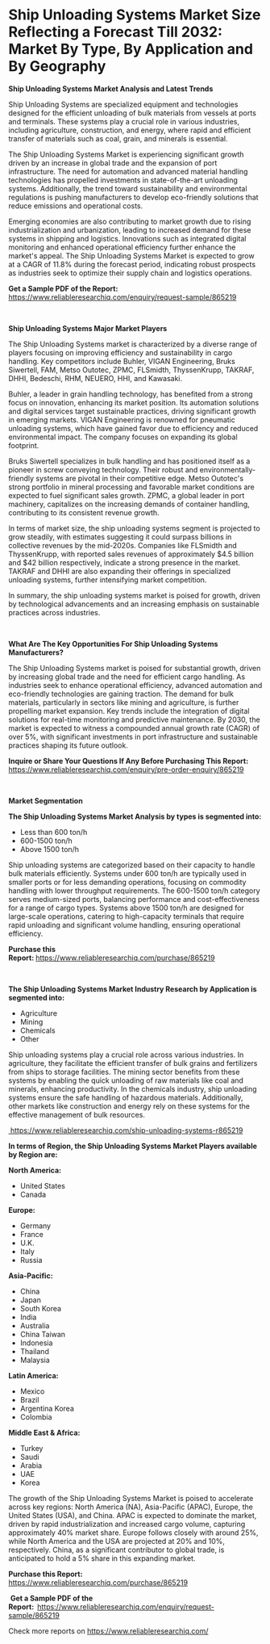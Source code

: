 <p><h1>Ship Unloading Systems Market Size Reflecting a Forecast Till 2032: Market By Type, By Application and By Geography</h1></p><p><strong>Ship Unloading Systems Market Analysis and Latest Trends</strong></p>
<p><p>Ship Unloading Systems are specialized equipment and technologies designed for the efficient unloading of bulk materials from vessels at ports and terminals. These systems play a crucial role in various industries, including agriculture, construction, and energy, where rapid and efficient transfer of materials such as coal, grain, and minerals is essential. </p><p>The Ship Unloading Systems Market is experiencing significant growth driven by an increase in global trade and the expansion of port infrastructure. The need for automation and advanced material handling technologies has propelled investments in state-of-the-art unloading systems. Additionally, the trend toward sustainability and environmental regulations is pushing manufacturers to develop eco-friendly solutions that reduce emissions and operational costs.</p><p>Emerging economies are also contributing to market growth due to rising industrialization and urbanization, leading to increased demand for these systems in shipping and logistics. Innovations such as integrated digital monitoring and enhanced operational efficiency further enhance the market's appeal. The Ship Unloading Systems Market is expected to grow at a CAGR of 11.8% during the forecast period, indicating robust prospects as industries seek to optimize their supply chain and logistics operations.</p></p>
<p><strong>Get a Sample PDF of the Report:&nbsp;</strong> <a href="https://www.reliableresearchiq.com/enquiry/request-sample/865219?utm_campaign=2237&utm_medium=2&utm_source=Github&utm_content=ia&utm_term=18022025&utm_id=ship-unloading-systems">https://www.reliableresearchiq.com/enquiry/request-sample/865219</a></p>
<p>&nbsp;</p>
<p><strong>Ship Unloading Systems Major Market Players</strong></p>
<p><p>The Ship Unloading Systems market is characterized by a diverse range of players focusing on improving efficiency and sustainability in cargo handling. Key competitors include Buhler, VIGAN Engineering, Bruks Siwertell, FAM, Metso Outotec, ZPMC, FLSmidth, ThyssenKrupp, TAKRAF, DHHI, Bedeschi, RHM, NEUERO, HHI, and Kawasaki.</p><p>Buhler, a leader in grain handling technology, has benefited from a strong focus on innovation, enhancing its market position. Its automation solutions and digital services target sustainable practices, driving significant growth in emerging markets. VIGAN Engineering is renowned for pneumatic unloading systems, which have gained favor due to efficiency and reduced environmental impact. The company focuses on expanding its global footprint.</p><p>Bruks Siwertell specializes in bulk handling and has positioned itself as a pioneer in screw conveying technology. Their robust and environmentally-friendly systems are pivotal in their competitive edge. Metso Outotec's strong portfolio in mineral processing and favorable market conditions are expected to fuel significant sales growth. ZPMC, a global leader in port machinery, capitalizes on the increasing demands of container handling, contributing to its consistent revenue growth.</p><p>In terms of market size, the ship unloading systems segment is projected to grow steadily, with estimates suggesting it could surpass billions in collective revenues by the mid-2020s. Companies like FLSmidth and ThyssenKrupp, with reported sales revenues of approximately $4.5 billion and $42 billion respectively, indicate a strong presence in the market. TAKRAF and DHHI are also expanding their offerings in specialized unloading systems, further intensifying market competition.</p><p>In summary, the ship unloading systems market is poised for growth, driven by technological advancements and an increasing emphasis on sustainable practices across industries.</p></p>
<p>&nbsp;</p>
<p><strong>What Are The Key Opportunities For Ship Unloading Systems Manufacturers?</strong></p>
<p><p>The Ship Unloading Systems market is poised for substantial growth, driven by increasing global trade and the need for efficient cargo handling. As industries seek to enhance operational efficiency, advanced automation and eco-friendly technologies are gaining traction. The demand for bulk materials, particularly in sectors like mining and agriculture, is further propelling market expansion. Key trends include the integration of digital solutions for real-time monitoring and predictive maintenance. By 2030, the market is expected to witness a compounded annual growth rate (CAGR) of over 5%, with significant investments in port infrastructure and sustainable practices shaping its future outlook.</p></p>
<p><strong>Inquire or Share Your Questions If Any Before Purchasing This Report:</strong> <a href="https://www.reliableresearchiq.com/enquiry/pre-order-enquiry/865219?utm_campaign=2237&utm_medium=2&utm_source=Github&utm_content=ia&utm_term=18022025&utm_id=ship-unloading-systems">https://www.reliableresearchiq.com/enquiry/pre-order-enquiry/865219</a></p>
<p>&nbsp;</p>
<p><strong>Market Segmentation</strong></p>
<p><strong>The Ship Unloading Systems Market Analysis by types is segmented into:</strong></p>
<p><ul><li>Less than 600 ton/h</li><li>600-1500 ton/h</li><li>Above 1500 ton/h</li></ul></p>
<p><p>Ship unloading systems are categorized based on their capacity to handle bulk materials efficiently. Systems under 600 ton/h are typically used in smaller ports or for less demanding operations, focusing on commodity handling with lower throughput requirements. The 600-1500 ton/h category serves medium-sized ports, balancing performance and cost-effectiveness for a range of cargo types. Systems above 1500 ton/h are designed for large-scale operations, catering to high-capacity terminals that require rapid unloading and significant volume handling, ensuring operational efficiency.</p></p>
<p><strong>Purchase this Report:&nbsp;</strong><a href="https://www.reliableresearchiq.com/purchase/865219?utm_campaign=2237&utm_medium=2&utm_source=Github&utm_content=ia&utm_term=18022025&utm_id=ship-unloading-systems">https://www.reliableresearchiq.com/purchase/865219</a></p>
<p>&nbsp;</p>
<p><strong>The Ship Unloading Systems Market Industry Research by Application is segmented into:</strong></p>
<p><ul><li>Agriculture</li><li>Mining</li><li>Chemicals</li><li>Other</li></ul></p>
<p><p>Ship unloading systems play a crucial role across various industries. In agriculture, they facilitate the efficient transfer of bulk grains and fertilizers from ships to storage facilities. The mining sector benefits from these systems by enabling the quick unloading of raw materials like coal and minerals, enhancing productivity. In the chemicals industry, ship unloading systems ensure the safe handling of hazardous materials. Additionally, other markets like construction and energy rely on these systems for the effective management of bulk resources.</p></p>
<p><a href="https://www.reliableresearchiq.com/ship-unloading-systems-r865219?utm_campaign=2237&utm_medium=2&utm_source=Github&utm_content=ia&utm_term=18022025&utm_id=ship-unloading-systems">&nbsp;https://www.reliableresearchiq.com/ship-unloading-systems-r865219</a></p>
<p><strong>In terms of Region, the Ship Unloading Systems Market Players available by Region are:</strong></p>
<p>
    <p> <strong> North America: </strong>
        <ul>
            <li>United States</li>
            <li>Canada</li>
        </ul>
        </p> 
    <p> <strong> Europe: </strong>
        <ul>
            <li>Germany</li>
            <li>France</li>
            <li>U.K.</li>
            <li>Italy</li>
            <li>Russia</li>
        </ul>
        </p> 
    <p> <strong> Asia-Pacific: </strong>
        <ul>
            <li>China</li>
            <li>Japan</li>
            <li>South Korea</li>
            <li>India</li>
            <li>Australia</li>
            <li>China Taiwan</li>
            <li>Indonesia</li>
            <li>Thailand</li>
            <li>Malaysia</li>
        </ul>
        </p> 
    <p> <strong> Latin America: </strong>
        <ul>
            <li>Mexico</li>
            <li>Brazil</li>
            <li>Argentina Korea</li>
            <li>Colombia</li>
        </ul>
        </p> 
    <p> <strong> Middle East & Africa: </strong>
        <ul>
            <li>Turkey</li>
            <li>Saudi</li>
            <li>Arabia</li>
            <li>UAE</li>
            <li>Korea</li>
        </ul>
    </p>
    </p>
<p><p>The growth of the Ship Unloading Systems Market is poised to accelerate across key regions: North America (NA), Asia-Pacific (APAC), Europe, the United States (USA), and China. APAC is expected to dominate the market, driven by rapid industrialization and increased cargo volume, capturing approximately 40% market share. Europe follows closely with around 25%, while North America and the USA are projected at 20% and 10%, respectively. China, as a significant contributor to global trade, is anticipated to hold a 5% share in this expanding market.</p></p>
<p><strong>Purchase this Report: </strong><a href="https://www.reliableresearchiq.com/purchase/865219?utm_campaign=2237&utm_medium=2&utm_source=Github&utm_content=ia&utm_term=18022025&utm_id=ship-unloading-systems">https://www.reliableresearchiq.com/purchase/865219</a></p>
<p>&nbsp;<strong>Get a Sample PDF of the Report:&nbsp;&nbsp;</strong><a href="https://www.reliableresearchiq.com/enquiry/request-sample/865219?utm_campaign=2237&utm_medium=2&utm_source=Github&utm_content=ia&utm_term=18022025&utm_id=ship-unloading-systems">https://www.reliableresearchiq.com/enquiry/request-sample/865219</a></p>
<p><strong></strong></p>
<p>Check more reports on <a href="https://www.reliableresearchiq.com/?utm_campaign=2237&utm_medium=2&utm_source=Github&utm_content=ia&utm_term=18022025&utm_id=ship-unloading-systems">https://www.reliableresearchiq.com/</a></p>